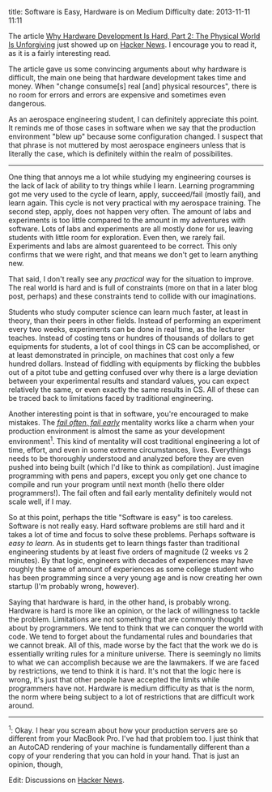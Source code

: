 title: Software is Easy, Hardware is on Medium Difficulty
date: 2013-11-11 11:11

The article [Why Hardware Development Is Hard, Part 2: The Physical World Is Unforgiving](http://danluu.com/hardware-unforgiving/)
just showed up on [Hacker News](https://news.ycombinator.com/item?id=6709925).
I encourage you to read it, as it is a fairly interesting read.

The article gave us some convincing arguments about why hardware is difficult, 
the main one being that hardware development takes time and money. When 
"change consume[s] real [and] physical resources", there is no room for errors and
errors are expensive and sometimes even dangerous. 

As an aerospace engineering student, I can definitely appreciate this point. 
It reminds me of those cases in software when we say that the production environment "blew up" because 
some configuration changed. I suspect that that phrase is not muttered by most
aerospace engineers unless that is literally the case, which is definitely within
the realm of possibilites.

------------------------------------------------------------------------------

One thing that annoys me a lot while studying my engineering courses is the
lack of lack of ability to try things while I learn. Learning programming got me very used to the cycle of learn, apply, 
succeed/fail (mostly fail), and learn again. This cycle is not very practical
with my aerospace training. The second step, apply, does not happen very
often. The amount of labs and experiments is too little compared to the amount in my adventures
with software. Lots of labs and experiments are all mostly done for us, leaving
students with little room for exploration. Even then, we rarely fail. Experiments 
and labs are almost guarenteed to be correct. This only confirms that we were right,
and that means we don't get to learn anything new.

That said, I don't really see any *practical* way for the situation to improve.
The real world is hard and is full of constraints (more on that in a later blog
post, perhaps) and these constraints tend to collide with our imaginations.

Students who study computer science can learn much faster, at least in theory,
than their peers in other fields.
Instead of performing an experiment every two weeks, experiments
can be done in real time, as the lecturer teaches. Instead of costing tens or hundres of
thousands of dollars to get equipments for students, a lot of cool things in CS can 
be accomplished, or at least demonstrated in principle, on machines that cost only 
a few hundred dollars. Instead of fiddling with equipments by flicking the 
bubbles out of a pitot tube and getting confused over why there is a large deviation 
between your experimental results and standard values, 
you can expect relatively the same, or even exactly the same results in CS. 
All of these can be traced back to limitations faced by traditional engineering.

Another interesting point is that in software, you're encouraged to make 
mistakes. The *[fail often, fail early](http://www.codinghorror.com/blog/2006/05/fail-early-fail-often.html)*
mentality works like a charm when your production environment is almost the same 
as your development environment<sup>1</sup>. This kind of mentality will cost
traditional engineering a lot of time, effort, and even in some extreme 
circumstances, lives. Everythings needs to be thoroughly understood and analyzed
before they are even pushed into being built (which I'd like to think as 
compilation). Just imagine programming with pens and papers, except you only get one chance
to compile and run your program until next month (hello there older programmers!). 
The fail often and fail early mentality definitely would not scale well, if I may.

So at this point, perhaps the title "Software is easy" is too careless. Software
is not really easy. Hard software problems are still hard and it takes a lot of time and focus
to solve these problems. Perhaps software is *easy to learn*. As in students get
to learn things faster than traditional engineering students by at least five
orders of magnitude (2 weeks vs 2 minutes). By that logic, engineers with decades
of experiences may have roughly the same of amount of experiences as some college
student who has been programming since a very young age and is now creating her
own startup (I'm probably wrong, however).

Saying that hardware is hard, in the other hand, is probably wrong. Hardware is hard is more like an
opinion, or the lack of willingness to tackle the problem. Limitations are not something that are commonly thought about
by programmers. We tend to think that we can conquer the world with code. We tend
to forget about the fundamental rules and boundaries that we cannot break. All
of this, made worse by the fact that the work we do is essentially writing rules 
for a miniture universe. There is seemingly no limits to what we can accomplish
because we are the lawmakers. If we are faced by restrictions, we tend to think it is hard. It's not that the logic here is
wrong, it's just that other people have accepted the limits while programmers
have not. Hardware is medium difficulty as that is the norm, the norm where being
subject to a lot of restrictions that are difficult work around.

------------------------------------------------------------------------------

<sup>1</sup>: Okay. I hear you scream about how your production servers are so different
from your MacBook Pro. I've had that problem too. I just think that an AutoCAD
rendering of your machine is fundamentally different than a copy of your 
rendering that you can hold in your hand. That is just an opinion, though,

Edit: Discussions on [Hacker News](https://news.ycombinator.com/item?id=6714681).

